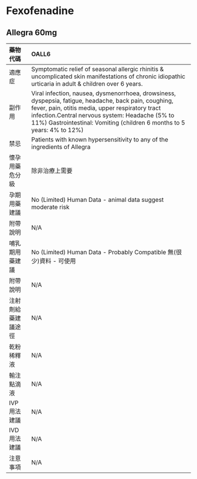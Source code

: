 # Fexofenadine

## Allegra 60mg

| 藥物代碼           | OALL6                                                                                                                                                                                                                                                                                 |
|:-------------------|:--------------------------------------------------------------------------------------------------------------------------------------------------------------------------------------------------------------------------------------------------------------------------------------|
| 適應症             | Symptomatic relief of seasonal allergic rhinitis & uncomplicated skin manifestations of chronic idiopathic urticaria in adult & children over 6 years.                                                                                                                                |
| 副作用             | Viral infection, nausea, dysmenorrhoea, drowsiness, dyspepsia, fatigue, headache, back pain, coughing, fever, pain, otitis media, upper respiratory tract infection.Central nervous system: Headache (5% to 11%) Gastrointestinal: Vomiting (children 6 months to 5 years: 4% to 12%) |
| 禁忌               | Patients with known hypersensitivity to any of the ingredients of Allegra                                                                                                                                                                                                             |
| 懷孕用藥危分級     | 除非治療上需要                                                                                                                                                                                                                                                                        |
| 孕期用藥建議       | No (Limited) Human Data - animal data suggest moderate risk                                                                                                                                                                                                                           |
| 附帶說明           | N/A                                                                                                                                                                                                                                                                                   |
| 哺乳期用藥建議     | No (Limited) Human Data - Probably Compatible 無(很少)資料 - 可使用                                                                                                                                                                                                                   |
| 附帶說明           | N/A                                                                                                                                                                                                                                                                                   |
| 注射劑給藥建議途徑 | N/A                                                                                                                                                                                                                                                                                   |
| 乾粉稀釋液         | N/A                                                                                                                                                                                                                                                                                   |
| 輸注點滴液         | N/A                                                                                                                                                                                                                                                                                   |
| IVP 用法建議       | N/A                                                                                                                                                                                                                                                                                   |
| IVD 用法建議       | N/A                                                                                                                                                                                                                                                                                   |
| 注意事項           | N/A                                                                                                                                                                                                                                                                                   |

